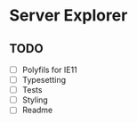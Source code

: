 # Server Explorer

## TODO

- [ ] Polyfils for IE11
- [ ] Typesetting
- [ ] Tests
- [ ] Styling
- [ ] Readme

